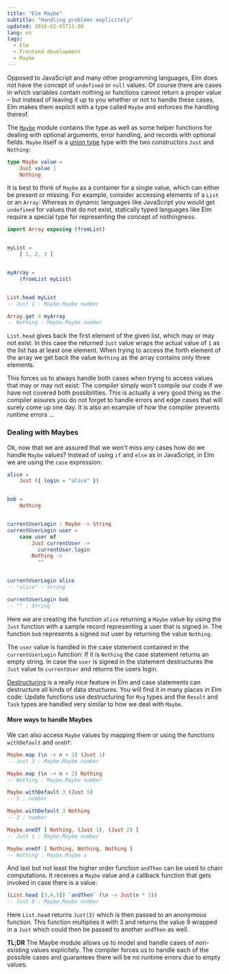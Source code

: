 ```yaml
---
title: "Elm Maybe"
subtitle: "Handling problems explicitely"
updated: 2016-02-05T11:00
lang: en
tags:
  - Elm
  - Frontend development
  - Maybe
---
```


Opposed to JavaScript and many other programming languages, Elm does not have the concept of `undefined` or `null` values. Of course there are cases in which variables contain nothing or functions cannot return a proper value – but instead of leaving it up to you whether or not to handle these cases, Elm makes them explicit with a type called `Maybe` and enforces the handling thereof.

<!-- more -->

The [`Maybe`](http://package.elm-lang.org/packages/elm-lang/core/3.0.0/Maybe) module contains the type as well as some helper functions for dealing with  optional arguments, error handling, and records with optional fields. `Maybe` itself is a [union type](/articles/elm-data-structures-uniton-type.html) type with the two constructors `Just` and `Nothing`:

```elm
type Maybe value =
    Just value |
    Nothing
```

It is best to think of `Maybe` as a container for a single value, which can either be present or missing. For example, consider accessing elements of a `List` or an `Array`: Whereas in dynamic languages like JavaScript you would get `undefined` for values that do not exist, statically typed languages like Elm require a special type for representing the concept of nothingness.

```elm
import Array exposing (fromList)


myList =
    [ 1, 2, 3 ]


myArray =
    (fromList myList)


List.head myList
-- Just 1 : Maybe.Maybe number

Array.get 4 myArray
-- Nothing : Maybe.Maybe number
```

`List.head` gives back the first element of the given list, which may or may not exist. In this case the returned `Just` value wraps the actual value of `1` as the list has at least one element. When trying to access the forth element of the array we get back the value `Nothing` as the array contains only three elements.

This forces us to always handle both cases when trying to access values that may or may not exist: The compiler simply won't compile our code if we have not covered both possibilities. This is actually a very good thing as the compiler assures you do not forget to handle errors and edge cases that will surely come up one day. It is also an example of how the compiler prevents runtime errors …

### Dealing with Maybes

Ok, now that we are assured that we won't miss any cases how do we handle `Maybe` values? Instead of using `if` and `else` as in JavaScript, in Elm we are using the `case` expression:

```elm
alice =
    Just ({ login = "alice" })


bob =
    Nothing


currentUserLogin : Maybe -> String
currentUserLogin user =
    case user of
        Just currentUser ->
          currentUser.login
        Nothing ->
          ""


currentUserLogin alice
-- "alice" : String

currentUserLogin bob
-- "" : String
```

Here we are creating the function `alice` returning a `Maybe` value by using the `Just` function with a sample record representing a user that is signed in. The function `bob` represents a signed out user by returning the value `Nothing`.

The `user` value is handled in the case statement contained in the `currentUserLogin` function: If it is `Nothing` the case statement returns an empty string. In case the `user` is signed in the statement destructures the `Just` value to `currentUser` and returns the users login.

[Destructuring](elm-data-structures-record-tuple.html#destructuring) is a really nice feature in Elm and case statements can destructure all kinds of data structures. You will find it in many places in Elm code: Update functions use destructuring for `Msg` types and the `Result` and `Task` types are handled very similar to how we deal with `Maybe`.

#### More ways to handle Maybes

We can also access `Maybe` values by mapping them or using the functions `withDefault` and `oneOf`:

```elm
Maybe.map (\n -> n + 2) (Just 1)
-- Just 3 : Maybe.Maybe number

Maybe.map (\n -> n + 2) Nothing
-- Nothing : Maybe.Maybe number

Maybe.withDefault 3 (Just 5)
-- 5 : number

Maybe.withDefault 3 Nothing
-- 3 : number

Maybe.oneOf [ Nothing, (Just 1), (Just 2) ]
-- Just 1 : Maybe.Maybe number

Maybe.oneOf [ Nothing, Nothing, Nothing ]
-- Nothing : Maybe.Maybe a
```

And last but not least the higher order function `andThen` can be used to chain computations. It receives a `Maybe` value and a callback function that gets invoked in case there is a value:

```elm
(List.head [3,4,5]) `andThen` (\n -> Just(n * 3))
-- Just 9 : Maybe.Maybe number
```

Here `List.head` returns `Just(3)` which is then passed to an anonymous function. This function multiplies it with 3 and returns the value 9 wrapped in a `Just` which could then be passed to another `andThen` as well.

**TL;DR** The Maybe module allows us to model and handle cases of non-existing values explicitely. The compiler forces us to handle each of the possible cases and guarantees there will be no runtime errors due to empty values.
